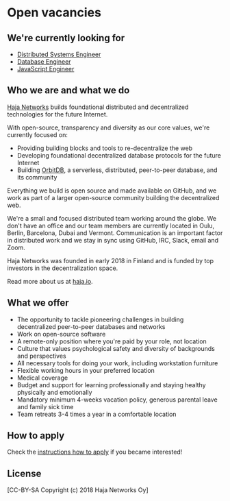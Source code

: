 # Open vacancies

## We're currently looking for

- [Distributed Systems Engineer](/roles/distributed-systems-engineer.md)
- [Database Engineer](/roles/database-engineer.md)
- [JavaScript Engineer](/roles/js-engineer.md)

## Who we are and what we do

[Haja Networks](https://haja.io/) builds foundational distributed and decentralized technologies for the future Internet.

With open-source, transparency and diversity as our core values, we're currently focused on:

- Providing building blocks and tools to re-decentralize the web
- Developing foundational decentralized database protocols for the future Internet
- Building [OrbitDB](https://github.com/orbitdb/orbit-db), a serverless, distributed, peer-to-peer database, and its community

Everything we build is open source and made available on GitHub, and we work as part of a larger open-source community building the decentralized web.

We're a small and focused distributed team working around the globe. We don't have an office and our team members are currently located in Oulu, Berlin, Barcelona, Dubai and Vermont. Communication is an important factor in distributed work and we stay in sync using GitHub, IRC, Slack, email and Zoom.

Haja Networks was founded in early 2018 in Finland and is funded by top investors in the decentralization space.

Read more about us at [haja.io](https://haja.io/).

## What we offer

- The opportunity to tackle pioneering challenges in building decentralized peer-to-peer databases and networks
- Work on open-source software
- A remote-only position where you're paid by your role, not location
- Culture that values psychological safety and diversity of backgrounds and perspectives
- All necessary tools for doing your work, including workstation furniture
- Flexible working hours in your preferred location
- Medical coverage
- Budget and support for learning professionally and staying healthy physically and emotionally
- Mandatory minimum 4-weeks vacation policy, generous parental leave and family sick time
- Team retreats 3-4 times a year in a comfortable location

## How to apply

Check the [instructions how to apply](how-to-apply.md) if you became interested!

## License

[CC-BY-SA Copyright (c) 2018 Haja Networks Oy]
